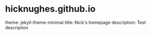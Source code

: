 # hicknughes.github.io
theme: jekyll-theme-minimal
title: Nick's homepage
description: Test description

